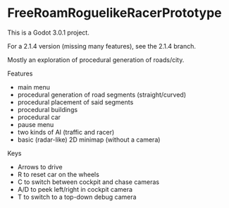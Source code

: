# FreeRoamRoguelikeRacerPrototype

This is a Godot 3.0.1 project.

For a 2.1.4 version (missing many features), see the 2.1.4 branch.

Mostly an exploration of procedural generation of roads/city.

Features

* main menu
* procedural generation of road segments (straight/curved)
* procedural placement of said segments
* procedural buildings
* procedural car
* pause menu
* two kinds of AI (traffic and racer)
* basic (radar-like) 2D minimap (without a camera)


Keys

* Arrows to drive
* R to reset car on the wheels
* C to switch between cockpit and chase cameras
* A/D to peek left/right in cockpit camera
* T to switch to a top-down debug camera